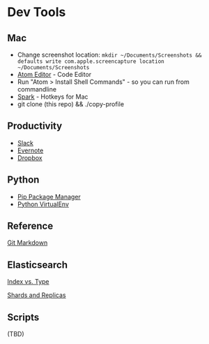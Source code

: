 # Dev Tools

## Mac
* Change screenshot location: `mkdir ~/Documents/Screenshots && defaults write com.apple.screencapture location ~/Documents/Screenshots`
* [Atom Editor](https://atom.io/) - Code Editor
 * Run "Atom > Install Shell Commands" - so you can run from commandline
* [Spark](https://www.shadowlab.org/softwares/spark.php) - Hotkeys for Mac
* git clone (this repo) && ./copy-profile

## Productivity
* [Slack](https://slack.com/)
* [Evernote](https://evernote.com/)
* [Dropbox](http://www.dropbox.com/)

## Python
* [Pip Package Manager](https://pip.pypa.io/en/stable/installing/)
* [Python VirtualEnv](http://docs.python-guide.org/en/latest/dev/virtualenvs/)

## Reference
[Git Markdown](https://github.com/adam-p/markdown-here/wiki/Markdown-Cheatsheet)

## Elasticsearch
[Index vs. Type](https://www.elastic.co/blog/index-vs-type)

[Shards and Replicas](http://stackoverflow.com/questions/15694724/shards-and-replicas-in-elasticsearch)

## Scripts
(TBD)
